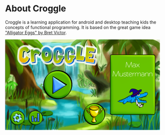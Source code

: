 # About Croggle
Croggle is a learning application for android and desktop teaching kids the concepts of functional programming.
It is based on the great game idea ["Alligator Eggs" by Bret Victor][worrydream].

![Screenshot of the game's main menu][screenshot]

[worrydream]: http://worrydream.com/AlligatorEggs/
[screenshot]: images/Croggle.png
